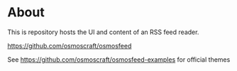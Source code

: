 # About

This is repository hosts the UI and content of an RSS feed reader.

<https://github.com/osmoscraft/osmosfeed>

See <https://github.com/osmoscraft/osmosfeed-examples> for official themes
